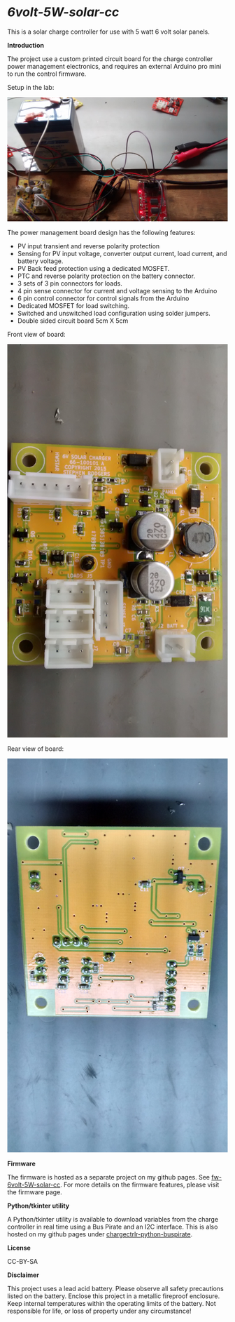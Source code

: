 ***6volt-5W-solar-cc***
=============

This is a solar charge controller for use with 5 watt 6 volt solar panels.

**Introduction**

The project use a custom printed circuit board for the charge controller
power management electronics, and requires an external Arduino pro mini
to run the control firmware.

Setup in the lab:

![ProjectSetup](Setup.jpg)

The power management board design has the following features:

* PV input transient and reverse polarity protection
* Sensing for PV input voltage, converter output current, load current,
and battery voltage.
* PV Back feed protection using a dedicated MOSFET.
* PTC and reverse polarity protection on the battery connector.
* 3 sets of 3 pin connectors for loads. 
* 4 pin sense connector for current and voltage sensing to the Arduino
* 6 pin control connector for control signals from the Arduino
* Dedicated MOSFET for load switching.
* Switched and unswitched load configuration using solder jumpers.
* Double sided circuit board 5cm X 5cm

Front view of board:

![BoardFront](Board-Front.jpg)

Rear view of board:

![BoardRear](Board-Rear.jpg)

**Firmware**

The firmware is hosted as a separate project on my github pages.
See [fw-6volt-5W-solar-cc](https://github.com/hwstar/fw-6volt-5W-solar-cc). For more details on
the firmware features, please visit the firmware page.

**Python/tkinter utility**

A Python/tkinter utility is available to download variables from the
charge controller in real time using a Bus Pirate and an I2C interface.
This is also hosted on my github pages under 
[chargectrlr-python-buspirate](https://github.com/hwstar/chargectrlr-python-buspirate).

**License**

CC-BY-SA

**Disclaimer**

This project uses a lead acid battery. Please observe all safety 
precautions listed on the battery. Enclose this project in a metallic
fireproof enclosure. Keep internal temperatures within the operating
limits of the battery. Not responsible for life, or loss of property
under any circumstance!


